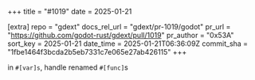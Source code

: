 +++
title = "#1019"
date = 2025-01-21

[extra]
repo = "gdext"
docs_rel_url = "gdext/pr-1019/godot"
pr_url = "https://github.com/godot-rust/gdext/pull/1019"
pr_author = "0x53A"
sort_key = 2025-01-21
date_time = 2025-01-21T06:36:09Z
commit_sha = "1fbe1464f3bcda2b5eb7331c7e065e27ab426115"
+++

in `#[var]s`, handle renamed `#[func]`s
